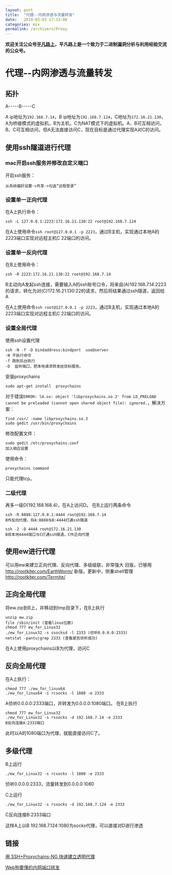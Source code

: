 ```yaml
---
layout: post
title:  "代理--内网渗透与流量转发"
date:   2019-03-03 17:32:00
categories: mix
permalink: /archivers/Proxy
---
```


**欢迎关注公众号[平凡路上](https://mp.weixin.qq.com/s/TR-JuE2nl3W7ZmufAfpBZA)，平凡路上是一个致力于二进制漏洞分析与利用经验交流的公众号。**

# 代理--内网渗透与流量转发

## 拓扑
A-----B-----C

A ip地址为`192.168.7.14`，B ip地址为`192.168.7.124`，C地址为`172.16.21.130`，A为桥接模式的虚拟机，B为主机，C为NAT模式下的虚拟机。A、B可互相访问，B、C可互相访问，但A无法直接访问C，现在目标是通过代理实现A对C的访问。

## 使用ssh隧道进行代理
### mac开启ssh服务并修改自定义端口

开启ssh服务：
```
从系统偏好设置->共享->勾选“远程登录”
```
### 设置单一正向代理
在A上执行命令：
```
ssh -L 127.0.0.1:2223:172.16.21.130:22 root@192.168.7.124
```
在A上使用命令`ssh root@127.0.0.1 -p 2223`，通过B主机，实现通过本地A的2223端口实现对远程主机C 22端口的访问。

### 设置单一反向代理
在B上使用命令：
```
ssh -R 2223:172.16.21.130:22 root@192.168.7.14
```
B主动向A发起ssh连接，需要输入A的ssh账号口令，将来自(A)192.168.7.14:2223的请求，转化为对(C)172.16.21.130:22的请求，然后将结果通过ssh隧道，返回给A

在A上使用命令`ssh root@127.0.0.1 -p 2223`，通过B主机，实现通过本地A的2223端口实现对远程主机C 22端口的访问。


### 设置全局代理
使用ssh设置代理
```
ssh -N -f -D bindaddress:bindport  use@server
-N 不执行命令
-f 跑到后台执行
-D  监听端口，把本地请求转发给目标服务。
```

安装proxychains
```
sudo apt-get install  proxychains
```
对于错误`ERROR: ld.so: object 'libproxychains.so.3' from LD_PRELOAD cannot be preloaded (cannot open shared object file): ignored.`，解决方案：
```
find /usr/ -name libproxychains.so.3
sudo gedit /usr/bin/proxychains 
```

修改配置文件：
```
sudo gedit /etc/proxychains.conf
加入相应设置
```
使用命令：
```
proxychains command
```
只能代理tcp。

### 二级代理
再多一级D(192.168.168.4)，在A上访问D。
在B上运行两条命令
```
ssh -R 8888:127.0.0.1:4444 root@192.168.7.14
B作反向代理，将A:8888与B:4444打通ssh隧道

ssh -2 -D 4444 root@172.16.21.130
B将本地4444端口与C打通ssh隧道，C作正向代理
```

## 使用ew进行代理
可以用ew来建立正向代理、反向代理、多级级联，非常强大
旧版，已够用 http://rootkiter.com/EarthWorm/
新版，更新中，侧重shell管理 http://rootkiter.com/Termite/

## 正向全局代理
将ew.zip到B上，并移动到tmp目录下，在B上执行
```
unzip ew.zip
file /sbin/init (查看linux位数)
chmod 777 ew_for_Linux32
./ew_for_Linux32 -s ssocksd -l 2333 (侦听0.0.0.0:2333)
netstat -pantu|grep 2333 (查看是否侦听成功)
```
在A上使用proxychains以B为代理，访问C

## 反向全局代理

在A上执行：
```
chmod 777 ./ew_for_linux64
./ew_for_linux64 -s rcsocks -l 1080 -e 2333
```
A侦听0.0.0.0:2333端口，并转发为0.0.0.0:1080端口。
在B上执行
```
chmod 777 ew_for_Linux32
./ew_for_Linux32 -s rssocks -d 192.168.7.14 -e 2333
B反向连接A:2333端口
```
此时以A的1080端口为代理，就能直接访问C了。

## 多级代理
B上运行
```
./ew_for_Linux32 -s rcsocks -l 1080 -e 2333
```
侦听0.0.0.0:2333，流量转发到0.0.0.0:1080

C上运行
```
./ew_for_Linux32 -s rssocks -d 192.168.7.124 -e 2333
```
C反向连接B:2333端口

这样A上以B 192.168.7.124:1080为socks代理，可以直接对D进行渗透



## 链接
[用 SSH+Proxychains-NG 快速建立透明代理](https://www.hi-linux.com/posts/17018.html)

[Web狗要懂的内网端口转发](https://xz.aliyun.com/t/1862)